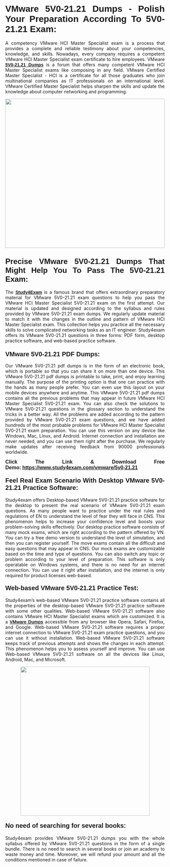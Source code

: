 <h1 style="text-align: justify;"><strong><span style="font-family:Lucida Sans Unicode,Lucida Grande,sans-serif;">VMware 5V0-21.21 Dumps - Polish Your Preparation According To 5V0-21.21 Exam:</span></strong></h1>

<p style="text-align: justify;">A competency VMware HCI Master Specialist exam is a process that provides a complete and reliable testimony about your competencies, knowledge, and skills. Nowadays, every company requires a competent VMware HCI Master Specialist exam certificate to hire employees. VMware <a href="https://www.study4exam.com/vmware/5v0-21.21-valid-dumps"><span style="font-family:Verdana,Geneva,sans-serif;"><strong>5V0-21.21 Dumps</strong></span></a> is a forum that offers many competent VMware HCI Master Specialist exams like composing in any field. VMware Certified Master Specialist - HCI is a certificate for all those graduates who join multinational companies as IT professionals on an international level. VMware Certified Master Specialist helps sharpen the skills and update the knowledge about computer networking and programming.</p>

<p style="text-align: justify;"><a href="https://www.study4exam.com/vmware/5v0-21.21"><img alt="" src="https://www.thequestionanswers.com/wp-content/uploads/2022/06/S4E-Cert-Exams-Questions-Banner.webp" style="width: 100%; height: 470px;" /></a></p>

<h2 style="text-align: justify;"><span style="font-family:Lucida Sans Unicode,Lucida Grande,sans-serif;"><strong><span style="font-size:24px;">Precise VMware 5V0-21.21 Dumps That Might Help You To Pass The 5V0-21.21 Exam:</span></strong></span></h2>

<p style="text-align: justify;">The <a href="https://www.study4exam.com/"><span style="font-family:Lucida Sans Unicode,Lucida Grande,sans-serif;"><strong>Study4Exam</strong></span></a> is a famous brand that offers extraordinary preparatory material for VMware 5V0-21.21 exam questions to help you pass the VMware HCI Master Specialist 5V0-21.21 exam on the first attempt. Our material is updated and designed according to the syllabus and rules provided by VMware 5V0-21.21 exam dumps. We regularly update material to match it with the changes in the outline and pattern of VMware HCI Master Specialist exam. This collection helps you practice all the necessary skills to solve complicated networking tasks as an IT engineer. Study4exam offers its VMware 5V0-21.21 questions in three forms: PDF form, desktop practice software, and web-based practice software. </p>

<h3 style="text-align: justify;"><strong><span style="font-size:20px;"><span style="font-family:Lucida Sans Unicode,Lucida Grande,sans-serif;">VMware 5V0-21.21 PDF Dumps:</span></span></strong></h3>

<p style="text-align: justify;">Our VMware 5V0-21.21 pdf dumps is in the form of an electronic book, which is portable so that you can share it on more than one device. This VMware 5V0-21.21 pdf dumps is printable to take, print, and enjoy learning manually. The purpose of the printing option is that one can practice with the hands as many people prefer. You can even use this layout on your mobile devices anywhere and anytime. This VMware 5V0-21.21 pdf dumps contains all the previous problems that may appear in future VMware HCI Master Specialist 5V0-21.21 exam. You can also check the solutions to VMware 5V0-21.21 questions in the glossary section to understand the tricks in a better way. All the problems are added according to the pattern provided by VMware 5V0-21.21 exam questions, and we have added hundreds of the most probable problems for VMware HCI Master Specialist 5V0-21.21 exam preparation. You can use this version on any device like Windows, Mac, Linux, and Android. Internet connection and installation are never needed, and you can use them right after the purchase. We regularly make updates after receiving feedback from 90000 professionals worldwide.</p>

<p style="text-align: justify;"><span style="font-family:Lucida Sans Unicode,Lucida Grande,sans-serif;"><strong><span style="font-size:16px;">Click The Link & Download Free Demo:</span></strong></span> <strong><span style="font-family:Lucida Sans Unicode,Lucida Grande,sans-serif;"><span style="font-size:16px;"><a href="https://www.study4exam.com/vmware/5v0-21.21">https://www.study4exam.com/vmware/5v0-21.21</a></span></span></strong></p>

<h4 style="text-align: justify;"><strong><span style="font-family:Lucida Sans Unicode,Lucida Grande,sans-serif;"><span style="font-size:20px;">Feel Real Exam Scenario With Desktop VMware 5V0-21.21 Practice Software:</span></span></strong></h4>

<p style="text-align: justify;">Study4exam offers Desktop-based VMware 5V0-21.21 practice software for the desktop to present the real scenario of VMware 5V0-21.21 exam questions. As many people want to practice under the real rules and regulations of EN to understand the level of fear they will face in CNS. This phenomenon helps to increase your confidence level and boosts your problem-solving skills effectively. Our desktop practice software consists of many mock exams, which are right according to the pattern offered by VN. You can try a free demo version to understand the level of simulation, and then you can register yourself. The move exams contain all the difficult and easy questions that may appear in CNS. Our mock exams are customizable based on the time and type of questions. You can also switch any topic or problem according to your level of preparation. This software is only operatable on Windows systems, and there is no need for an internet connection. You can use it right after installation, and the internet is only required for product licenses web-based. </p>

<h4 style="text-align: justify;"><span style="font-family:Lucida Sans Unicode,Lucida Grande,sans-serif;"><strong><span style="font-size:20px;">Web-based VMware 5V0-21.21 Practice Test:</span></strong></span></h4>

<p style="text-align: justify;">Study4exam’s web-based VMware 5V0-21.21 practice software contains all the properties of the desktop-based VMware 5V0-21.21 practice software with some other qualities. Web-based VMware 5V0-21.21 software also contains VMware HCI Master Specialist exams which are customized. It is a <a href="https://www.study4exam.com/vmware-exams"><span style="font-family:Lucida Sans Unicode,Lucida Grande,sans-serif;"><strong>VMware Dumps</strong></span></a> accessible from any browser like Opera, Safari, Firefox, and Google. Web-based VMware 5V0-21.21 software requires a proper internet connection to VMware 5V0-21.21 exam practice questions, and you can use it without installation. Web-based VMware 5V0-21.21 software keeps track of previous attempts and shows the changes in each attempt. This phenomenon helps you to assess yourself and improve. You can use Web-based VMware 5V0-21.21 software on all the devices like Linux, Android, Mac, and Microsoft.</p>

<p style="text-align: center;"><a href="https://www.study4exam.com/vmware/5v0-21.21"><img alt="" src="https://www.thequestionanswers.com/wp-content/uploads/2022/06/S4E-Cert-Exams-Questions-Discount-Banner.webp" style="width: 90%; height: 470px;" /></a></p>

<h4 style="text-align: justify;"><span style="font-family:Lucida Sans Unicode,Lucida Grande,sans-serif;"><strong><span style="font-size:20px;">No need of searching for several books:</span></strong></span></h4>

<p style="text-align: justify;">Study4exam provides VMware 5V0-21.21 dumps you with the whole syllabus offered by VMware 5V0-21.21 questions in the form of a single bundle. There is no need to search in several books or join an academy to waste money and time. Moreover, we will refund your amount and all the conditions mentioned in case of failure.</p>
